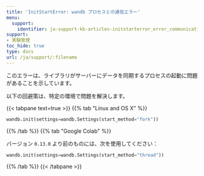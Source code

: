 ```yaml
---
title: 'InitStartError: wandb プロセスとの通信エラー'
menu:
  support:
    identifier: ja-support-kb-articles-initstarterror_error_communicating_wandb_process
support:
- 実験管理
toc_hide: true
type: docs
url: /ja/support/:filename
---
```


このエラーは、ライブラリがサーバーにデータを同期するプロセスの起動に問題があることを示しています。

以下の回避策は、特定の環境で問題を解決します。

{{< tabpane text=true >}}
{{% tab "Linux and OS X" %}}
```python
wandb.init(settings=wandb.Settings(start_method="fork"))
```

{{% /tab %}}
{{% tab "Google Colab" %}}

バージョン `0.13.0` より前のものには、次を使用してください：

```python
wandb.init(settings=wandb.Settings(start_method="thread"))
```
{{% /tab %}}
{{< /tabpane >}}